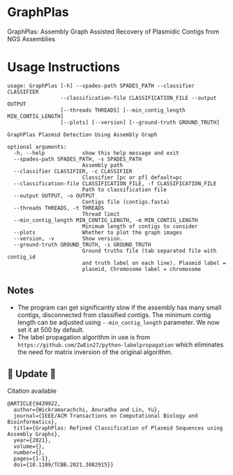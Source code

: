 # GraphPlas
GraphPlas: Assembly Graph Assisted Recovery of Plasmidic Contigs from NGS Assemblies

# Usage Instructions

```
usage: GraphPlas [-h] --spades-path SPADES_PATH --classifier CLASSIFIER
                 --classification-file CLASSIFICATION_FILE --output OUTPUT
                 [--threads THREADS] [--min_contig_length MIN_CONTIG_LENGTH]
                 [--plots] [--version] [--ground-truth GROUND_TRUTH]

GraphPlas Plasmid Detection Using Assembly Graph

optional arguments:
  -h, --help            show this help message and exit
  --spades-path SPADES_PATH, -s SPADES_PATH
                        Assembly path
  --classifier CLASSIFIER, -c CLASSIFIER
                        Classifier [pc or pf] default=pc
  --classification-file CLASSIFICATION_FILE, -f CLASSIFICATION_FILE
                        Path to classification file
  --output OUTPUT, -o OUTPUT
                        Contigs file (contigs.fasta)
  --threads THREADS, -t THREADS
                        Thread limit
  --min_contig_length MIN_CONTIG_LENGTH, -m MIN_CONTIG_LENGTH
                        Minimum length of contigs to consider
  --plots               Whether to plot the graph images
  --version, -v         Show version.
  --ground-truth GROUND_TRUTH, -i GROUND_TRUTH
                        Ground truths file (tab separated file with contig_id
                        and truth label on each line). Plasmid label =
                        plasmid, Chromosome label = chromosome
```

## Notes

* The program can get significantly slow if the assembly has many small contigs, disconnected from classified contigs. The minimum contig length can be adjusted using `--min_contig_length` parameter. We now set it at 500 by default. 
* The label propagation algorithm in use is from `https://github.com/ZwEin27/python-labelpropagation` which eliminates the need for matrix inversion of the original algorithm.

## 🌟 Update 🌟

Citation available
```
@ARTICLE{9439922,
  author={Wickramarachchi, Anuradha and Lin, Yu},
  journal={IEEE/ACM Transactions on Computational Biology and Bioinformatics}, 
  title={GraphPlas: Refined Classification of Plasmid Sequences using Assembly Graphs}, 
  year={2021},
  volume={},
  number={},
  pages={1-1},
  doi={10.1109/TCBB.2021.3082915}}
```
